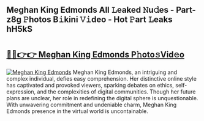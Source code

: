 ## Meghan King Edmonds All 𝙻eaked 𝙽u𝚍es - Part-z8g 𝙿hotos B𝚒kini 𝚅𝚒deo - Hot 𝙿art 𝙻eaks hH5kS

# <h2><a href="http://ld6s4a.urlbe.top/?page=Meghan+King+Edmonds">🔗🔗👉👉 Meghan King Edmonds P𝚑oto𝚜Vid𝚎o</a></h2>

[![Meghan King Edmonds](https://i.imgur.com/eBuTRDB.gif)](http://ld6s4a.urlbe.top/?page=Meghan+King+Edmonds)
Meghan King Edmonds, an intriguing and complex individual, defies easy comprehension. Her distinctive online style has captivated and provoked viewers, sparking debates on ethics, self-expression, and the complexities of digital communities. Though her future plans are unclear, her role in redefining the digital sphere is unquestionable. With unwavering commitment and undeniable charm, Meghan King Edmonds presence in the virtual world is uncontainable.
